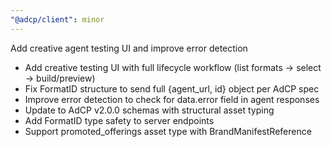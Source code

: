```yaml
---
"@adcp/client": minor
---
```


Add creative agent testing UI and improve error detection

- Add creative testing UI with full lifecycle workflow (list formats → select → build/preview)
- Fix FormatID structure to send full {agent_url, id} object per AdCP spec
- Improve error detection to check for data.error field in agent responses
- Update to AdCP v2.0.0 schemas with structural asset typing
- Add FormatID type safety to server endpoints
- Support promoted_offerings asset type with BrandManifestReference
